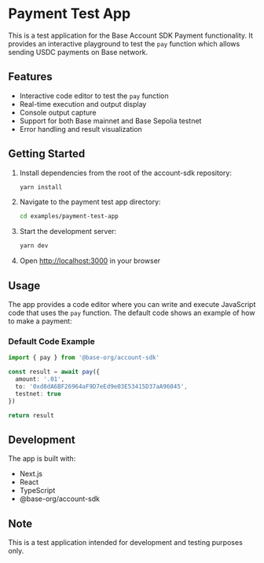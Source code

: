 # Payment Test App

This is a test application for the Base Account SDK Payment functionality. It provides an interactive playground to test the `pay` function which allows sending USDC payments on Base network.

## Features

- Interactive code editor to test the `pay` function
- Real-time execution and output display
- Console output capture
- Support for both Base mainnet and Base Sepolia testnet
- Error handling and result visualization

## Getting Started

1. Install dependencies from the root of the account-sdk repository:
   ```bash
   yarn install
   ```

2. Navigate to the payment test app directory:
   ```bash
   cd examples/payment-test-app
   ```

3. Start the development server:
   ```bash
   yarn dev
   ```

4. Open [http://localhost:3000](http://localhost:3000) in your browser

## Usage

The app provides a code editor where you can write and execute JavaScript code that uses the `pay` function. The default code shows an example of how to make a payment:

### Default Code Example

```typescript
import { pay } from '@base-org/account-sdk'

const result = await pay({
  amount: '.01',
  to: '0xd8dA6BF26964aF9D7eEd9e03E53415D37aA96045',
  testnet: true
})

return result
```

## Development

The app is built with:
- Next.js
- React
- TypeScript
- @base-org/account-sdk

## Note

This is a test application intended for development and testing purposes only. 